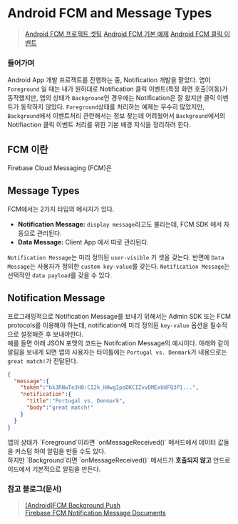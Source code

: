 # Android FCM and Message Types
> [Android FCM 프로젝트 셋팅]()
> [Android FCM 기본 예제]()
> [Android FCM 클릭 이벤트]()

### 들어가며
Android App 개발 프로젝트를 진행하는 중, Notification 개발을 맡았다. 앱이 `Foreground` 일 때는 내가 원하대로 Notification 클릭 이벤트(특정 화면 호출|이동)가 동작했지만, 앱의 상태가 `Background`인 경우에는 Notification은 잘 왔지만 클릭 이벤트가 동작하지 않았다. `Foreground`상태를 처리하는 예제는 무수히 많았지만, `Background`에서 이벤트처리 관련해서는 정보 찾는데 어려웠어서 `Background`에서의 Notifiaction 클릭 이벤트 처리를 위한 기본 배경 지식을 정리하려 한다. 


## FCM 이란
<p>

Firebase Cloud Messaging (FCM)은 </br>

</p>

## Message Types
<p>

FCM에서는 2가지 타입의 메시지가 있다.
 - <strong>Notification Message:</strong>  `display message`라고도 불리는데, FCM SDK 에서 자동으로 관리된다.
 - <strong>Data Message:</strong> Client App 에서 따로 관리된다.

</p>
<p>

`Notification Message`는 미리 정의된 `user-visible` 키 셋을 갖는다. 반면에 `Data Message`는 사용자가 정의한 `custom key-value`를 갖는다. `Notification Message`는 선택적인 `data payload`를 갖을 수 있다. 

</p>

## Notification Message
<p>

프로그래밍적으로 Notification Message를 보내기 위해서는 Admin SDK 또는 FCM protocols를 이용해야 하는데, notification에 미리 정의된 `key-value` 옵션을 필수적으로 설정해준 후 보내야한다.</br>
예를 들면 아래 JSON 포맷의 코드는 Notifcation Message의 예시이다. 아래와 같이 알림을 보내게 되면 앱의 사용자는 타이틀에는 `Portugal vs. Denmark`가 내용으로는 `great match!`가 전달된다.

``` json
{
  "message":{
    "token":"bk3RNwTe3H0:CI2k_HHwgIpoDKCIZvvDMExUdFQ3P1...",
    "notification":{
      "title":"Portugal vs. Denmark",
      "body":"great match!"
    }
  }
}
```

</p>
<p>
앱의 상태가 `Foreground`이라면 `onMessageReceived()` 메서드에서 데이터 값들을 커스텀 하여 알림을 만들 수도 있다.</br>
하지만 `Background`라면 `onMessageReceived()` 메서드가 <strong>호출되지 않고</strong> 안드로이드에서 기본적으로 알림을 만든다.

</p>



### 참고 블로그(문서)
> [[Android]FCM Background Push ](https://solly29.github.io/android/Android-Firebase/)</br>
> [Firebase FCM Notification Message Documents](https://firebase.google.com/docs/cloud-messaging/concept-options#notifications)</br>
